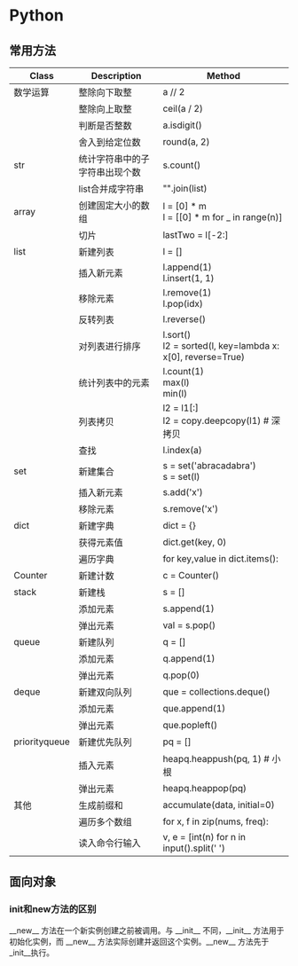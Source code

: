 # Python

## 常用方法

| Class         | Description                    | Method                                                         |
| ------------- | ------------------------------ | -------------------------------------------------------------- |
| 数学运算      | 整除向下取整                   | a // 2                                                         |
|               | 整除向上取整                   | ceil(a / 2)                                                    |
|               | 判断是否整数                   | a.isdigit()                                                    |
|               | 舍入到给定位数                 | round(a, 2)                                                    |
| str           | 统计字符串中的子字符串出现个数 | s.count()                                                      |
|               | list合并成字符串               | "".join(list)                                                  |
| array         | 创建固定大小的数组             | l = [0] * m<br />l = [[0] * m for _ in range(n)]               |
|               | 切片                           | lastTwo = l[-2:]                                               |
| list          | 新建列表                       | l = []                                                         |
|               | 插入新元素                     | l.append(1)<br />l.insert(1, 1)                                |
|               | 移除元素                       | l.remove(1)<br />l.pop(idx)                                    |
|               | 反转列表                       | l.reverse()                                                    |
|               | 对列表进行排序                 | l.sort()<br />l2 = sorted(l, key=lambda x: x[0], reverse=True) |
|               | 统计列表中的元素               | l.count(1)<br />max(l)<br />min(l)                             |
|               | 列表拷贝                       | l2 = l1[:]<br />l2 = copy.deepcopy(l1) # 深拷贝                |
|               | 查找                           | l.index(a)                                                     |
| set           | 新建集合                       | s = set('abracadabra')<br />s = set(l)                         |
|               | 插入新元素                     | s.add('x')                                                     |
|               | 移除元素                       | s.remove('x')                                                  |
| dict          | 新建字典                       | dict = {}                                                      |
|               | 获得元素值                     | dict.get(key, 0)                                               |
|               | 遍历字典                       | for key,value in dict.items():                                 |
| Counter       | 新建计数                       | c = Counter()                                                  |
| stack         | 新建栈                         | s = []                                                        |
|               | 添加元素                       | s.append(1)                                                    |
|               | 弹出元素                       | val = s.pop()                                                  |
| queue         | 新建队列                       | q = []                                                         |
|               | 添加元素                       | q.append(1)                                                    |
|               | 弹出元素                       | q.pop(0)                                                       |
| deque         | 新建双向队列                   | que = collections.deque()                                      |
|               | 添加元素                       | que.append(1)                                                  |
|               | 弹出元素                       | que.popleft()                                                  |
| priorityqueue | 新建优先队列                   | pq = []                                                        |
|               | 插入元素                       | heapq.heappush(pq, 1) # 小根                                   |
|               | 弹出元素                       | heapq.heappop(pq)                                              |
| 其他          | 生成前缀和                     | accumulate(data, initial=0)                                    |
|               | 遍历多个数组                   | for x, f in zip(nums, freq):                                   |
|               | 读入命令行输入                 | v, e = [int(n) for n in input().split(' ')                     |

## 面向对象

### init和new方法的区别

\_\_new\_\_ 方法在一个新实例创建之前被调用。与 \_\_init\_\_ 不同，\_\_init\_\_ 方法用于初始化实例，而 \_\_new\_\_ 方法实际创建并返回这个实例。_\_new\_\_ 方法先于_init\_\_执行。
